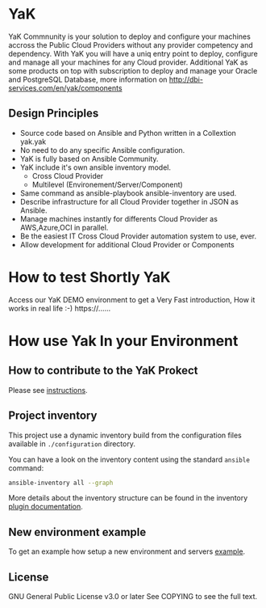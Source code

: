 # YaK

YaK Commnunity is your solution to deploy and configure your machines accross the Public Cloud Providers without any provider competency and dependency. 
With YaK you will have a uniq entry point to deploy, configure and manage all your machines for any Cloud provider.
Additional YaK as some products on top with subscription to deploy and manage your Oracle and PostgreSQL Database, more information on http://dbi-services.com/en/yak/components

## Design Principles

  - Source code based on Ansible and Python written in a Collextion yak.yak
  - No need to do any specific Ansible configuration.
  - YaK is fully based on Ansible Community.
  - YaK include it's own ansible inventory model.
       - Cross Cloud Provider
       - Multilevel (Environement/Server/Component)
  - Same command as ansible-playbook ansible-inventory are used.
  - Describe infrastructure for all Cloud Provider together in JSON as Ansible.
  - Manage machines instantly for differents Cloud Provider as AWS,Azure,OCI in parallel.
  - Be the easiest IT Cross Cloud Provider automation system to use, ever.
  - Allow development for additional Cloud Provider or Components

# How to test Shortly YaK

   Access our YaK DEMO environment to get a Very Fast introduction, How it works in real life :-) https://......

# How use Yak In your Environment


## How to contribute to the YaK Prokect 

Please see [instructions](CONTRIBUTION.md).

## Project inventory

This project use a dynamic inventory build from the configuration files available in
`./configuration` directory.

You can have a look on the inventory content using the standard `ansible` command:

```bash
ansible-inventory all --graph
```

More details about the inventory structure can be found in the inventory
[plugin documentation](https://gitlab.com/yak4all/yak/-/tree/main/collections/ansible_collections/yak/core).

## New environment example

To get an example how setup a new environment and servers
[example](https://gitlab.com/yak4all/yak/-/blob/main/configuration/README.md).

## License

GNU General Public License v3.0 or later
See COPYING to see the full text.

